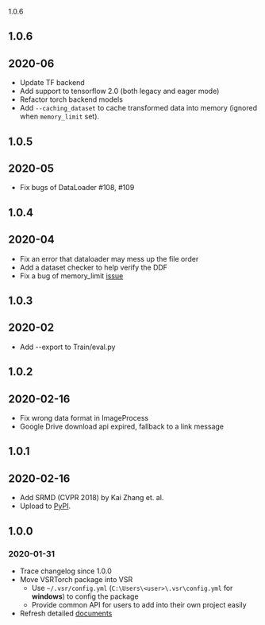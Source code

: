 1.0.6

## 1.0.6
## 2020-06
- Update TF backend
- Add support to tensorflow 2.0 (both legacy and eager mode)
- Refactor torch backend models
- Add `--caching_dataset` to cache transformed data into memory (ignored when `memory_limit` set).

## 1.0.5
## 2020-05
- Fix bugs of DataLoader #108, #109

## 1.0.4
## 2020-04
- Fix an error that dataloader may mess up the file order
- Add a dataset checker to help verify the DDF
- Fix a bug of memory_limit [issue](https://github.com/LoSealL/VideoSuperResolution/issues/102)

## 1.0.3
## 2020-02
- Add --export to Train/eval.py

## 1.0.2
## 2020-02-16
- Fix wrong data format in ImageProcess
- Google Drive download api expired, fallback to a link message

## 1.0.1
## 2020-02-16
- Add SRMD (CVPR 2018) by Kai Zhang et. al.
- Upload to [PyPI](https://pypi.org/project/VSR/).

## 1.0.0
### 2020-01-31
- Trace changelog since 1.0.0
- Move VSRTorch package into VSR
    - Use `~/.vsr/config.yml` (`C:\Users\<user>\.vsr\config.yml` for **windows**) to config the package
    - Provide common API for users to add into their own project easily
- Refresh detailed [documents](./Docs)
